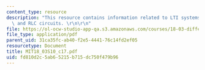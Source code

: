 ```yaml
---
content_type: resource
description: "This resource contains information related to LTI systems, superposition,\
  \ and RLC circuits. \r\n\r\n"
file: https://ol-ocw-studio-app-qa.s3.amazonaws.com/courses/18-03-differential-equations-spring-2010/fd810d2c5ab65215b715dc750f479b96_MIT18_03S10_c17.pdf
file_type: application/pdf
parent_uid: 31ca35fc-ab40-f2e5-4441-76c14fd2ef05
resourcetype: Document
title: MIT18_03S10_c17.pdf
uid: fd810d2c-5ab6-5215-b715-dc750f479b96
---
```

